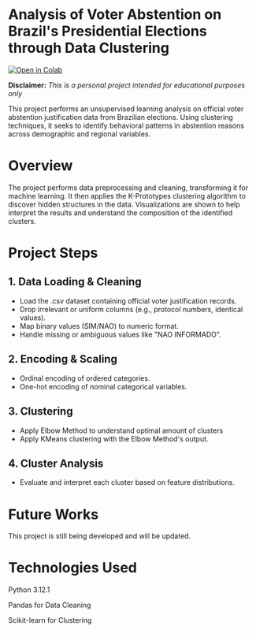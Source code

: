 # **Analysis of Voter Abstention on Brazil's Presidential Elections through Data Clustering**

[![Open in Colab](https://colab.research.google.com/assets/colab-badge.svg)](https://colab.research.google.com/github/heitornolla/voter-absention-clustering/blob/main/jupyter-notebook/notebook.ipynb)

**Disclaimer:** _This is a personal project intended for educational purposes only_

This project performs an unsupervised learning analysis on official voter abstention justification data from Brazilian elections. Using clustering techniques, it seeks to identify behavioral patterns in abstention reasons across demographic and regional variables.

# Overview

The project performs data preprocessing and cleaning, transforming it for machine learning. It then applies the K-Prototypes clustering algorithm to discover hidden structures in the data. Visualizations are shown to help interpret the results and understand the composition of the identified clusters.

# Project Steps

## 1. **Data Loading & Cleaning**
   - Load the .csv dataset containing official voter justification records.
   - Drop irrelevant or uniform columns (e.g., protocol numbers, identical values).
   - Map binary values (SIM/NAO) to numeric format.
   - Handle missing or ambiguous values like "NAO INFORMADO".
   
## 2. **Encoding & Scaling**
   - Ordinal encoding of ordered categories.
   - One-hot encoding of nominal categorical variables.

## 3. **Clustering**
   - Apply Elbow Method to understand optimal amount of clusters
   - Apply KMeans clustering with the Elbow Method's output.

## 4. **Cluster Analysis**
   - Evaluate and interpret each cluster based on feature distributions.


# **Future Works**

This project is still being developed and will be updated.

# **Technologies Used**

Python 3.12.1

Pandas for Data Cleaning

Scikit-learn for Clustering
